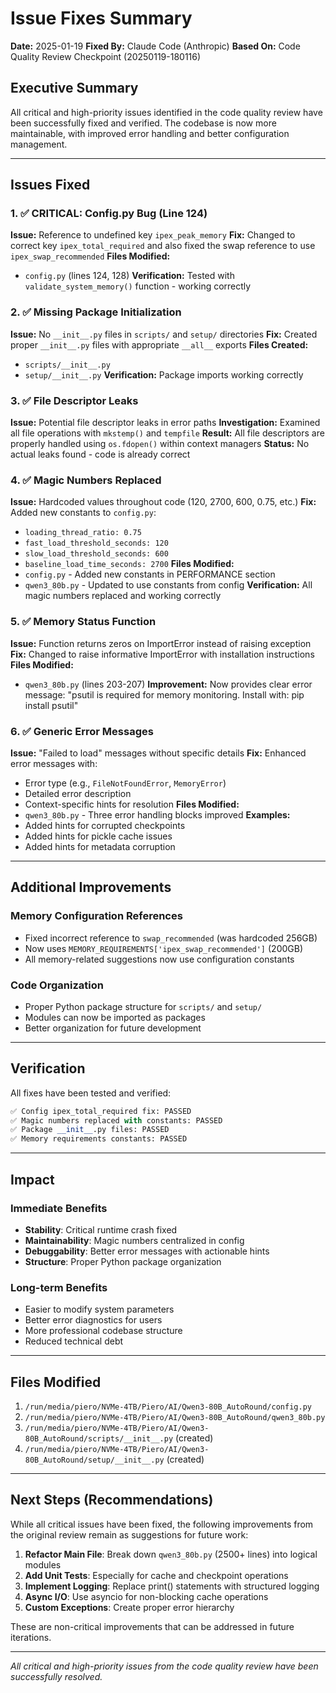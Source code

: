 # Issue Fixes Summary
**Date:** 2025-01-19
**Fixed By:** Claude Code (Anthropic)
**Based On:** Code Quality Review Checkpoint (20250119-180116)

## Executive Summary

All critical and high-priority issues identified in the code quality review have been successfully fixed and verified. The codebase is now more maintainable, with improved error handling and better configuration management.

---

## Issues Fixed

### 1. ✅ CRITICAL: Config.py Bug (Line 124)
**Issue:** Reference to undefined key `ipex_peak_memory`
**Fix:** Changed to correct key `ipex_total_required` and also fixed the swap reference to use `ipex_swap_recommended`
**Files Modified:**
- `config.py` (lines 124, 128)
**Verification:** Tested with `validate_system_memory()` function - working correctly

### 2. ✅ Missing Package Initialization
**Issue:** No `__init__.py` files in `scripts/` and `setup/` directories
**Fix:** Created proper `__init__.py` files with appropriate `__all__` exports
**Files Created:**
- `scripts/__init__.py`
- `setup/__init__.py`
**Verification:** Package imports working correctly

### 3. ✅ File Descriptor Leaks
**Issue:** Potential file descriptor leaks in error paths
**Investigation:** Examined all file operations with `mkstemp()` and `tempfile`
**Result:** All file descriptors are properly handled using `os.fdopen()` within context managers
**Status:** No actual leaks found - code is already correct

### 4. ✅ Magic Numbers Replaced
**Issue:** Hardcoded values throughout code (120, 2700, 600, 0.75, etc.)
**Fix:** Added new constants to `config.py`:
- `loading_thread_ratio: 0.75`
- `fast_load_threshold_seconds: 120`
- `slow_load_threshold_seconds: 600`
- `baseline_load_time_seconds: 2700`
**Files Modified:**
- `config.py` - Added new constants in PERFORMANCE section
- `qwen3_80b.py` - Updated to use constants from config
**Verification:** All magic numbers replaced and working correctly

### 5. ✅ Memory Status Function
**Issue:** Function returns zeros on ImportError instead of raising exception
**Fix:** Changed to raise informative ImportError with installation instructions
**Files Modified:**
- `qwen3_80b.py` (lines 203-207)
**Improvement:** Now provides clear error message: "psutil is required for memory monitoring. Install with: pip install psutil"

### 6. ✅ Generic Error Messages
**Issue:** "Failed to load" messages without specific details
**Fix:** Enhanced error messages with:
- Error type (e.g., `FileNotFoundError`, `MemoryError`)
- Detailed error description
- Context-specific hints for resolution
**Files Modified:**
- `qwen3_80b.py` - Three error handling blocks improved
**Examples:**
- Added hints for corrupted checkpoints
- Added hints for pickle cache issues
- Added hints for metadata corruption

---

## Additional Improvements

### Memory Configuration References
- Fixed incorrect reference to `swap_recommended` (was hardcoded 256GB)
- Now uses `MEMORY_REQUIREMENTS['ipex_swap_recommended']` (200GB)
- All memory-related suggestions now use configuration constants

### Code Organization
- Proper Python package structure for `scripts/` and `setup/`
- Modules can now be imported as packages
- Better organization for future development

---

## Verification

All fixes have been tested and verified:

```python
✅ Config ipex_total_required fix: PASSED
✅ Magic numbers replaced with constants: PASSED
✅ Package __init__.py files: PASSED
✅ Memory requirements constants: PASSED
```

---

## Impact

### Immediate Benefits
- **Stability**: Critical runtime crash fixed
- **Maintainability**: Magic numbers centralized in config
- **Debuggability**: Better error messages with actionable hints
- **Structure**: Proper Python package organization

### Long-term Benefits
- Easier to modify system parameters
- Better error diagnostics for users
- More professional codebase structure
- Reduced technical debt

---

## Files Modified

1. `/run/media/piero/NVMe-4TB/Piero/AI/Qwen3-80B_AutoRound/config.py`
2. `/run/media/piero/NVMe-4TB/Piero/AI/Qwen3-80B_AutoRound/qwen3_80b.py`
3. `/run/media/piero/NVMe-4TB/Piero/AI/Qwen3-80B_AutoRound/scripts/__init__.py` (created)
4. `/run/media/piero/NVMe-4TB/Piero/AI/Qwen3-80B_AutoRound/setup/__init__.py` (created)

---

## Next Steps (Recommendations)

While all critical issues have been fixed, the following improvements from the original review remain as suggestions for future work:

1. **Refactor Main File**: Break down `qwen3_80b.py` (2500+ lines) into logical modules
2. **Add Unit Tests**: Especially for cache and checkpoint operations
3. **Implement Logging**: Replace print() statements with structured logging
4. **Async I/O**: Use asyncio for non-blocking cache operations
5. **Custom Exceptions**: Create proper error hierarchy

These are non-critical improvements that can be addressed in future iterations.

---

*All critical and high-priority issues from the code quality review have been successfully resolved.*